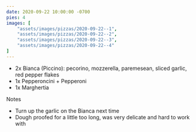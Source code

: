 ```yaml
---
date: 2020-09-22 10:00:00 -0700
pies: 4
images: [
    "assets/images/pizzas/2020-09-22--1",
    "assets/images/pizzas/2020-09-22--2",
    "assets/images/pizzas/2020-09-22--3",
    "assets/images/pizzas/2020-09-22--4"
]
---
```

- 2x Bianca (Piccino): pecorino, mozzerella, paremesean, sliced garlic, red pepper flakes
- 1x Pepperoncini + Pepperoni
- 1x Marghertia

Notes
- Turn up the garlic on the Bianca next time
- Dough proofed for a little too long, was very delicate and hard to work with

